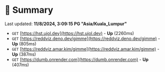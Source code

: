 # 📖 Summary
Last updated: **11/8/2024, 3:09:15 PG "Asia/Kuala_Lumpur"**

- `GET` [https://hst.ujol.dev](https://hst.ujol.dev) - **Up** (2260ms)
- `GET` [https://reddviz.deno.dev/gimme](https://reddviz.deno.dev/gimme) - **Up** (805ms)
- `GET` [https://reddviz.amar.kim/gimme](https://reddviz.amar.kim/gimme) - **Up** (387ms)
- `GET` [https://dumb.onrender.com](https://dumb.onrender.com) - **Up** (407ms)
